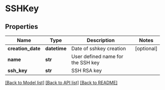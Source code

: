 # SSHKey

## Properties
Name | Type | Description | Notes
------------ | ------------- | ------------- | -------------
**creation_date** | **datetime** | Date of sshkey creation | [optional] 
**name** | **str** | User defined name for the SSH key | 
**ssh_key** | **str** | SSH RSA key | 

[[Back to Model list]](../README.md#documentation-for-models) [[Back to API list]](../README.md#documentation-for-api-endpoints) [[Back to README]](../README.md)


